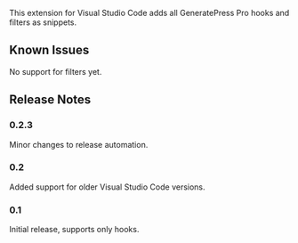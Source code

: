 This extension for Visual Studio Code adds all GeneratePress Pro hooks and filters as snippets.

## Known Issues

No support for filters yet.

## Release Notes

### 0.2.3

Minor changes to release automation.

### 0.2

Added support for older Visual Studio Code versions.

### 0.1

Initial release, supports only hooks.

